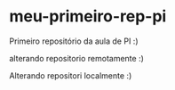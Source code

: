 # meu-primeiro-rep-pi
Primeiro repositório da aula de PI :) 

alterando repositorio remotamente :)

Alterando repositori localmente :)